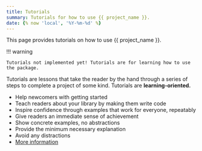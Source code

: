 ```yaml
---
title: Tutorials 
summary: Tutorials for how to use {{ project_name }}.
date: {% now 'local', '%Y-%m-%d' %}
---
```


This page provides tutorials on how to use {{ project_name }}.

!!! warning

    Tutorials not implemented yet! Tutorials are for learning how to use the package.

Tutorials are lessons that take the reader by the hand through a series of steps to complete a project of some kind. Tutorials are **learning-oriented.**

- Help newcomers with getting started
- Teach readers about your library by making them write code
- Inspire confidence through examples that work for everyone, repeatably
- Give readers an immediate sense of achievement
- Show concrete examples, no abstractions
- Provide the minimum necessary explanation
- Avoid any distractions
- [More information](https://diataxis.fr/tutorials/)
